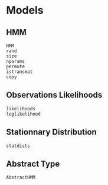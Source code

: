 # Models

## HMM

```@docs
HMM
rand
size
nparams
permute
istransmat
copy
```

## Observations Likelihoods

```@docs
likelihoods
loglikelihood
```

## Stationnary Distribution

```@docs
statdists
```

## Abstract Type

```@docs
AbstractHMM
```